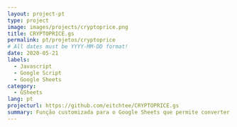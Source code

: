 ```yaml
---
layout: project-pt
type: project
image: images/projects/cryptoprice.png
title: CRYPTOPRICE.gs
permalink: pt/projetos/cryptoprice
# All dates must be YYYY-MM-DD format!
date: 2020-05-21
labels:
  - Javascript
  - Google Script
  - Google Sheets
category:
  - GSheets
lang: pt
projecturl: https://github.com/eitchtee/CRYPTOPRICE.gs
summary: Função customizada para o Google Sheets que permite converter o valor de uma criptomoeda para uma moeda fiat convencional se utilizando da API da Coingecko.
---
```

